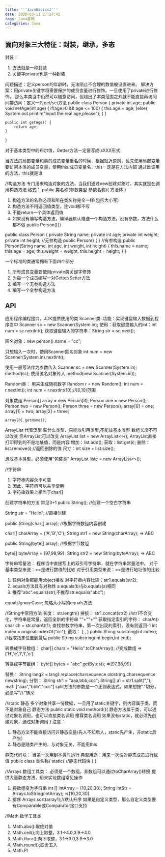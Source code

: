 ```yaml
---
title: '''JavaBasics2'''
date: 2020-03-11 17:27:41
tags: Java基础
categories: Java
---
```

## 面向对象三大特征：封装，继承，多态

封装：
1. 方法就是一种封装
2. 关键字private也是一种封装

<!--more-->

问题描述：定义person的年龄时，无法阻止不合理的数值被设置进来。
解决方案：用private关键字将需要保护的成员变量进行修饰。一旦使用了private进行修饰，
那么本类当中仍然可以随意访问，但超出了本类范围之外就不能直接再访问
间接访问：定义一对get/set方法
public class Person {
	private int age;
	public void setAge(int age) {
		if(age>0 && age <= 100) {
			this.age = age;
		}else{
			System.out.println("input the real age,please");
		}
	}

	public int getAge() {
		return age;
	}
}

对于基本类型中的布尔值，Getter方法一定要写成isXXX形式

当方法的局部变量和类的成员变量重名的时候，根据就近原则，优先使用局部变量
要访问本类的成员变量，使用this.成员变量名，this一定是在方法内部
通过谁调用的方法，this就是谁

//构造方法
专门用来构造对象的方法，当我们通过new创建对象时，其实就是在调用构造方法
格式：
public 类名称(参数类型 参数名称){
	方法体
}

1. 构造方法的名称必须和所在类名称完全一样(包括大小写)
2. 构造方法不用返回值类型，连void都不写
3. 不能return一个具体返回值
4. 如果没有编写构造方法，编译器默认赠送一个构造方法，没有参数，方法什么都不做 public Person(){}

public class Person {
	private String name;
	private int age;
	private int weight;
	private int height;
	//无参构造
	public Person() {
	}
	//有参构造
	public Person(String name, int age, int weight, int height) {
		this.name = name;
		this.age = age;
		this.weight = weight;
		this.height = height;
	}
}

一个标准的类通常拥有下面四个部分
1. 所有成员变量要使用private类关键字修饰
2. 为每一个成员编写一对Getter/Setter方法
3. 编写一个无参构造方法
4. 编写一个全参构造方法

## API
应用程序编程接口，JDK提供使用的类
Scanner类:
功能：实现键盘输入数据到程序当中
Scanner sc = new Scanner(System.in);
使用：获取键盘输入的int：int num = sc.nextInt();
	  获取键盘输入的字符串：String str = sc.next();

匿名对象：new person().name = "cc";

只想输入一次时，使用Scanner匿名对象
	int num = new Scanner(System.in).nextInt();

使用一般写法作为参数传入
Scanner sc = new Scanner(System.in);
method(sc);
使用匿名对象传入
method(new Scanner(System.in));

Random类：
用来生成随机数字
Random r = new Random();
int num = r.nextInt();
int num = r.nextInt(10);//[0,10)范围

对象数组
	Person[] array = new Person[3];
	Person one = new Person();
	Person two = new Person();
	Person three = new Person();
	array[0] = one;
	array[1] = two;
	array[2] = three;
	
	array[0].getName();

	
ArrayList<E> 
<E>代表泛型 装什么类型，只能放引用类型,不能放基本类型
数组长度不可以改变
但ArrayList可以改变
ArrayList<String> list = new ArrayList<>();
ArrayList直接打印得到的不是地址值，而是内容
增加：list.add();
获取：list.get(i);
删除：list.remove(i);//返回删除的值
尺寸：int size = list.size();

想放基本类型，必须使用“包装类”
ArrayList<Integer> listc  = new ArrayList<>();


//字符串
1. 字符串内容永不可变
2. 因此，字符串可以共享使用
3. 字符串效果上相当于char[]

创建字符串的方法
常见3+1
public String(); //创建一个空白字符串

String str = "Hello";  //直接创建

public String(char[] array);  //根据字符数组内容创建

char[] charArray = {'A','B','C'};
String str1 = new String(charArray);
=> ABC

public String(byte[] array);  //根据字节数组

byte[] byteArray = {97,98,99};
String str2 = new String(byteArray);
=> ABC


字符串常量池：
程序当中直接写上的双引号字符串，就在字符串常量池中。
对于基本类型来说：==是进行数值的比较
对于引用类型来说：==是进行地址值的比较

1. 任何对象都能用object接收
对字符串内容比较：str1.equals(str2);
2. equals方法具有对称性 
a.equals(b)与b.equals(a)相同
3. 推荐"abc".equals(str),不推荐str.equals("abc");

equalsIgnoreCase: 忽略大小写的equals方法


//String中常用方法
长度： str.length()
拼接： str1.concat(str2) //str1不会变化，字符串是常量，返回全新的字符串
		""+""+""
获取指定索引的字符： charAt()
			   char ch = str.charAt(1);
查找参数字符串，第一次出现的索引，没有则返回-1
			   int index = original.indexOf("cc");
截取： [ , )
public String substring(int index);  //截取指定位置到最后
public String substring(int begin,int end);

转换成字符数组：
char[] chars = "Hello".toCharArray(); //变成数组
=> ['H','e','l','l','o']

转换成字节数组：
byte[] bytes = "abc".getBytes();
=>[97,98,99]

替换： 
String lang2 = lang1.replace(charsequence oldstring,charsequence newstring);
分割：
String str1 = "aaa,bbb,ccc";
String[] a1 = str1.split(",");
=>a1: ["aaa","bbb","ccc"]
split方法的参数是一个正则表达式，如果想按"."切分，必须写"//."转义



//static 静态
多个对象共享一份数据，一旦用了static关键字，则内容属于类，而不是对象自己
静态方法
public static void methord(){
静态方法属于类，可以通过对象名调用，也可以直接类名调用
推荐类名调用
如果没有static，就必须先创建对象，通过对象调用
}
注意：
1. 静态方法不能直接访问非静态变量(先人不知后人，static先产生，非static后产生)
2. 静态是随类产生的，与对象无关，不能用this

静态代码块：
当第一次用到本类时运行
典型用途：用来一次性对静态成员进行赋值
public class 类名称{
	static{
		//静态代码块
	}
}


//Arrays 数组工具类：
必须是一个数组，非数组可以通过toCharArray()转换
提供大量静态方法，用来实现数组常见操作
1. 将数组变为字符串
int [] intArray = {10,20,30};
String intStr = Arrays.toString(intArray);
=>[10,20,30]
2. 排序
Arrays.sort(array1);//默认升序
如果是自定义类型，那么自定义类型要有Comparable或Comparator接口支持


//Math 数学工具类
1. Math.abs():取绝对值
2. Math.ceil();向上取整，3.1->4.0,3.9->4.0
3. Math.floor();向下取整，3.1->3.0,3.9->3.0
4. Math.round();四舍五入
5. Math.PI